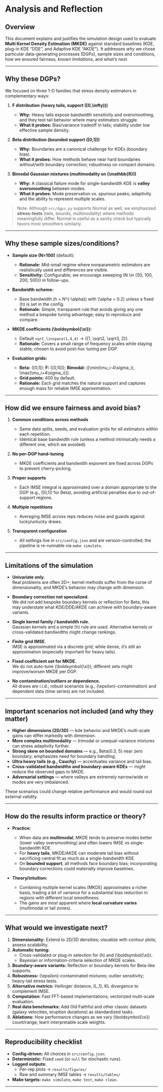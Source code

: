 # Analysis and Reflection

## Overview

This document explains and justifies the simulation design used to evaluate **Multi Kernel Density Estimation (MKDE)** against standard baselines (KDE, plug-in KDE “DDE”, and Adaptive KDE “AKDE”). It addresses *why* we chose particular data-generating processes (DGPs), sample sizes and conditions, *how* we ensured fairness, known *limitations*, and *what’s next*.

---

## Why these DGPs?

We focused on three 1-D families that stress density estimators in complementary ways:

1. **F distribution (heavy tails, support \([0,\infty)\))**  
   - **Why:** Heavy tails expose bandwidth sensitivity and oversmoothing, and they test tail behavior where many estimators struggle.  
   - **What it probes:** Bias/variance tradeoff in tails; stability under low effective sample density.

2. **Beta distribution (bounded support \([0,1]\))**  
   - **Why:** Boundaries are a canonical challenge for KDEs (boundary bias).  
   - **What it probes:** How methods behave near hard boundaries without/with boundary correction; robustness on compact domains.

3. **Bimodal Gaussian mixtures (multimodality on \(\mathbb{R}\))**  
   - **Why:** A classical failure mode for single-bandwidth KDE is **valley oversmoothing** between modes.  
   - **What it probes:** Mode preservation vs. spurious peaks; adaptivity and the ability to represent multiple scales.

> Note: Although `src/dgps.py` supports Normal as well, we emphasized **stress-tests** (tails, bounds, multimodality) where methods meaningfully differ. Normal is useful as a sanity check but typically favors most smoothers similarly.

---

## Why these sample sizes/conditions?

- **Sample size \(N=100\)** (default):  
  - **Rationale:** Mid-small regime where nonparametric estimators are realistically used and differences are visible.  
  - **Sensitivity:** Configurable; we encourage sweeping \(N \in \{50, 100, 200, 500\}\) in follow-ups.

- **Bandwidth scheme:**  
  - Base bandwidth \(h = N^{-\alpha}\) with \(\alpha = 0.2\) unless a fixed \(h\) is set in the config.  
  - **Rationale:** Simple, transparent rule that avoids giving any one method a bespoke tuning advantage; easy to reproduce and compare.

- **MKDE coefficients \(\boldsymbol{\xi}\):**  
  - Default `sqrt_linspace(1,4,4)` → \(\{1, \sqrt2, \sqrt3, 2\}\).  
  - **Rationale:** Covers a small range of frequency scales while staying stable; chosen to avoid post-hoc tuning per DGP.

- **Evaluation grids:**  
  - **Beta:** \([0,1]\); **F:** \([0,10]\); **Bimodal:** \([\min(\mu_i-4\sigma_i), \max(\mu_i+4\sigma_i)]\).  
  - **Grid points:** 400 by default.  
  - **Rationale:** Each grid matches the natural support and captures enough mass for reliable IMSE approximation.

---

## How did we ensure fairness and avoid bias?

1. **Common conditions across methods**  
   - Same data splits, seeds, and evaluation grids for *all* estimators within each repetition.  
   - Identical base bandwidth rule (unless a method intrinsically needs a different one, which we avoided).

2. **No per-DGP hand-tuning**  
   - MKDE coefficients and bandwidth exponent are fixed across DGPs to prevent cherry-picking.

3. **Proper supports**  
   - Each IMSE integral is approximated over a domain appropriate to the DGP (e.g., \([0,1]\) for Beta), avoiding artificial penalties due to out-of-support regions.

4. **Multiple repetitions**  
   - Averaging IMSE across reps reduces noise and guards against lucky/unlucky draws.

5. **Transparent configuration**  
   - All settings live in `src/config.json` and are version-controlled; the pipeline is re-runnable via `make simulate`.

---

## Limitations of the simulation

- **Univariate only.**  
  Real problems are often 2D+; kernel methods suffer from the curse of dimensionality, and MKDE’s behavior may change with dimension.

- **Boundary correction not specialized.**  
  We did not add bespoke boundary kernels or reflection for Beta; this may understate what KDE/DDE/AKDE can achieve with boundary-aware variants.

- **Single kernel family / bandwidth rule.**  
  Gaussian kernels and a simple \(h\) rule are used. Alternative kernels or cross-validated bandwidths might change rankings.

- **Finite grid IMSE.**  
  IMSE is approximated via a discrete grid; while dense, it’s still an approximation (especially important for heavy tails).

- **Fixed coefficient set for MKDE.**  
  We do not auto-tune \(\boldsymbol{\xi}\); different sets might improve/worsen MKDE per DGP.

- **No contamination/outliers or dependence.**  
  All draws are i.i.d.; robust scenarios (e.g., \(\epsilon\)-contamination) and dependent data (time series) are not included.

---

## Important scenarios not included (and why they matter)

- **Higher dimensions (2D/3D)** — kde behavior and MKDE’s multi-scale gains can differ markedly with dimension.  
- **More complex multimodality** — trimodal or unequal-variance mixtures can stress adaptivity further.  
- **Strong skew on bounded domains** — e.g., Beta(0.3, 5) near zero boundary; emphasizes need for boundary handling.  
- **Ultra heavy tails (e.g., Cauchy)** — accentuates variance and tail bias.  
- **Cross-validated bandwidths and boundary-aware KDEs** — might reduce the observed gaps to MKDE.  
- **Adversarial settings** — where valleys are extremely narrow/wide or modes are very imbalanced.

These scenarios could change relative performance and would round out external validity.

---

## How do the results inform practice or theory?

- **Practice:**  
  - When data are **multimodal**, MKDE tends to preserve modes better (lower valley oversmoothing) and often lowers IMSE vs single-bandwidth KDE.  
  - For **heavy tails**, MKDE/AKDE can moderate tail bias without sacrificing central fit as much as a single-bandwidth KDE.  
  - On **bounded support**, all methods face boundary bias; incorporating boundary corrections could materially improve baselines.

- **Theory/intuition:**  
  - Combining multiple kernel scales (MKDE) approximates a richer basis, trading a bit of variance for a substantial bias reduction in regions with different local smoothness.  
  - The gains are most apparent where **local curvature varies** (multimodal or tail zones).

---

## What would we investigate next?

1. **Dimensionality:** Extend to 2D/3D densities; visualize with contour plots; assess scalability.  
2. **Automatic tuning:**  
   - Cross-validated or plug-in selection for \(h\) and \(\boldsymbol{\xi}\).  
   - Bayesian or information-criteria selection of MKDE scales.  
3. **Boundary-aware variants:** Reflection or boundary kernels for Beta-like supports.  
4. **Robustness:** \(\epsilon\)-contaminated mixtures; outlier sensitivity; heavy-tail stress tests.  
5. **Alternative metrics:** Hellinger distance, \(L_1\), KL divergence to complement IMSE.  
6. **Computation:** Fast FFT-based implementations; vectorized multi-scale evaluation.  
7. **Real data benchmarks:** Add Old Faithful and other classic datasets (galaxy velocities, eruption durations) as standardized tasks.  
8. **Ablations:** How performance changes as we vary \(\boldsymbol{\xi}\) count/range; learn interpretable scale weights.

---

## Reproducibility checklist

- **Config-driven:** All choices in `src/config.json`.  
- **Deterministic:** Fixed `seed` (or `null` for stochastic runs).  
- **Logged outputs:**  
  - Per-rep plots → `results/figures/`  
  - Raw and summary IMSE tables → `results/tables/`  
- **Make targets:** `make simulate`, `make test`, `make clean`.

---
